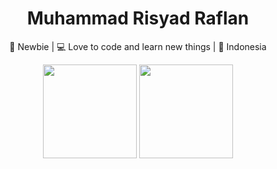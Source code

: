 <h1 align="center">Muhammad Risyad Raflan</h1>
<p align="center"></p>
<p align="center">
  🚀 Newbie |
  💻 Love to code and learn new things |
  📍 Indonesia
</p>
<p align="center">
  <img src="https://github-readme-stats.vercel.app/api?username=mycoderisyad&show_icons=true&theme=light" height="150"/>
  <img src="https://github-readme-stats.vercel.app/api/top-langs/?username=mycoderisyad&layout=compact&theme=light" height="150"/>
</p>

